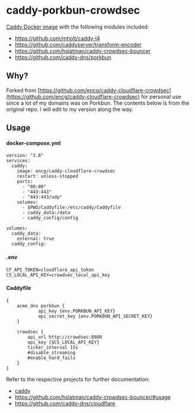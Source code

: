 # caddy-porkbun-crowdsec

[Caddy Docker image](https://hub.docker.com/_/caddy) with the following modules included:
* https://github.com/mholt/caddy-l4
* https://github.com/caddyserver/transform-encoder
* https://github.com/hslatman/caddy-crowdsec-bouncer
* https://github.com/caddy-dns/porkbun

## Why?
Forked from [https://github.com/encg/caddy-cloudflare-crowdsec](https://github.com/encg/caddy-cloudflare-crowdsec) for personal use since a lot of my domains was on Porkbun.
The contents below is from the original repo. I will edit to my version along the way.

## Usage
#### docker-compose.yml
```
version: "3.8"
services:
  caddy:
    image: encg/caddy-cloudflare-crowdsec
    restart: unless-stopped
    ports:
      - "80:80"
      - "443:443"
      - "443:443/udp"
    volumes:
      - $PWD/Caddyfile:/etc/caddy/Caddyfile
      - caddy_data:/data
      - caddy_config/config

volumes:
  caddy_data:
    external: true
  caddy_config:
```

#### .env
```
CF_API_TOKEN=cloudflare_api_token
CS_LOCAL_API_KEY=crowdsec_local_api_key
```

#### Caddyfile
```
{
	acme_dns porkbun {
			api_key {env.PORKBUN_API_KEY}
			api_secret_key {env.PORKBUN_API_SECRET_KEY}
	}

	crowdsec {
		api_url http://crowdsec:8080
		api_key {$CS_LOCAL_API_KEY}
		ticker_interval 15s
		#disable_streaming
		#enable_hard_fails
	}
}
```

Refer to the respective projects for further documentation:
* [caddy](https://hub.docker.com/_/caddy)
* https://github.com/hslatman/caddy-crowdsec-bouncer/#usage
* https://github.com/caddy-dns/cloudflare
